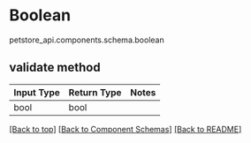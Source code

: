 # Boolean
petstore_api.components.schema.boolean

## validate method
Input Type | Return Type | Notes
------------ | ------------- | -------------
bool | bool |

[[Back to top]](#top) [[Back to Component Schemas]](../../../README.md#Component-Schemas) [[Back to README]](../../../README.md)
